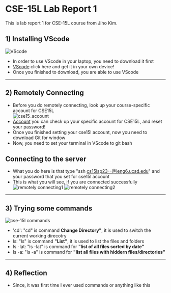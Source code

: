 # CSE-15L Lab Report 1
This is lab report 1 for CSE-15L course from Jiho Kim.
## 1) Installing VScode
![VScode](https://user-images.githubusercontent.com/129816454/230739254-a70aaea1-4afb-451b-b9c2-8195380fbf25.png)    
* In order to use VScode in your laptop, you need to download it first    
* [VScode](https://code.visualstudio.com/) click here and get it in your own device!
* Once you finished to download, you are able to use VScode
---
## 2) Remotely Connecting
* Before you do remotely connecting, look up your course-specific account for CSE15L    
![cse15_account](https://user-images.githubusercontent.com/129816454/230739792-dfb4f098-e992-4ef0-b07f-cccc64bee449.png)
* [Account](https://sdacs.ucsd.edu/~icc/index.php) you can check up your specific account for CSE15L, and reset your password!
* Once you finished setting your cse15l account, now you need to download Git for window
* Now, you need to set your terminal in VScode to git bash
## Connecting to the server
* What you do here is that type "ssh cs15lsp23--@ieng6.ucsd.edu" and your password that you set for cse15l account
* This is what you will see, if you are connected successfully    
![remotely connecting1](https://user-images.githubusercontent.com/129816454/230740450-e31f0f80-1510-495a-9ffc-3d5de5974a15.png)
![remotely connecting2](https://user-images.githubusercontent.com/129816454/230740481-16140470-9be3-49d9-9753-dadfe5785552.png)
---
## 3) Trying some commands
![cse-15l commands](https://user-images.githubusercontent.com/129816454/230741524-563b770d-0878-46bc-a5d5-2868b044c386.png)
* 'cd': "cd" is command **Change Directory"**, it is used to switch the current working direcotry
* ls: "ls" is command **"List"**, it is used to list the files and folders
* ls -lat: "ls -lat" is command for **"list of all files sorted by date"**
* ls -a: "ls -a" is command for **"list all files with hiddern files/directories"** 
---
## 4) Reflection
* Since, it was first time I ever used commands or anything like this








